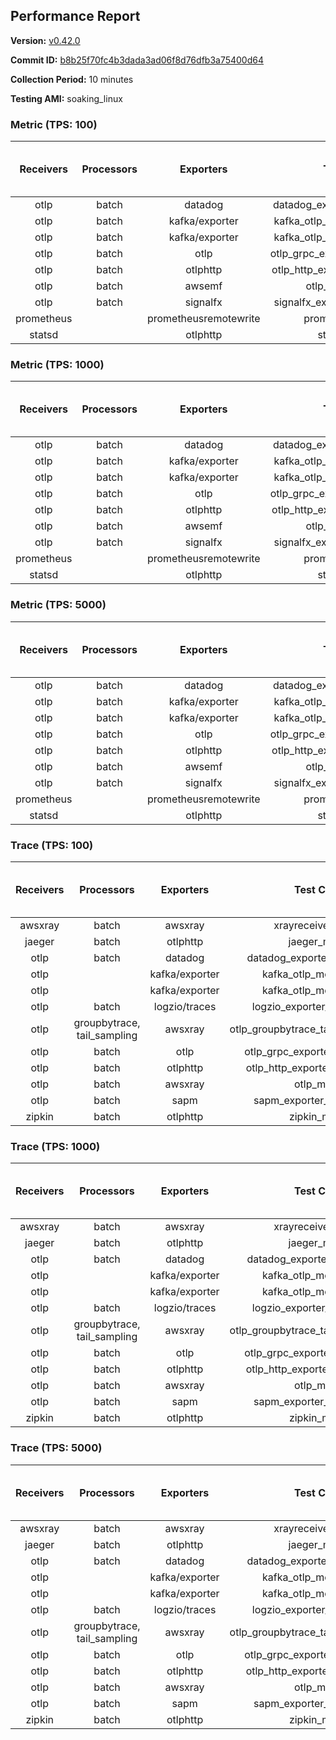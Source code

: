 ## Performance Report

**Version:** [v0.42.0](https://github.com/aws-observability/aws-otel-collector/releases/tag/v0.42.0)

**Commit ID:** [b8b25f70fc4b3dada3ad06f8d76dfb3a75400d64](https://github.com/aws-observability/aws-otel-collector/commit/b8b25f70fc4b3dada3ad06f8d76dfb3a75400d64)

**Collection Period:** 10 minutes

**Testing AMI:** soaking_linux


### Metric (TPS: 100)
| Receivers | Processors | Exporters | Test Case | Data Type | Instance Type | Avg CPU Usage (Percent) | Avg Memory Usage (Megabytes) | Max CPU Usage (Percent) | Max Memory Usage (Megabytes) |
|:---------:|:----------:|:---------:|:---------:|:---------:|:-------------:|:-----------------------:|:----------------------------:|:-----------------------:|:----------------------------:|
| otlp | batch | datadog | datadog_exporter_metric_mock | otlp | m5.2xlarge | 0.41 | 129.78 | 0.60 | 130.62 |
| otlp | batch | kafka/exporter | kafka_otlp_metric_mock_2_8_1 | otlp | m5.2xlarge | 0.19 | 114.45 | 0.50 | 116.01 |
| otlp | batch | kafka/exporter | kafka_otlp_metric_mock_3_2_0 | otlp | m5.2xlarge | 0.29 | 122.05 | 0.80 | 125.21 |
| otlp | batch | otlp | otlp_grpc_exporter_metric_mock | otlp | m5.2xlarge | 0.18 | 105.55 | 0.40 | 107.03 |
| otlp | batch | otlphttp | otlp_http_exporter_metric_mock | otlp | m5.2xlarge | 0.20 | 116.17 | 0.40 | 117.76 |
| otlp | batch | awsemf | otlp_metric_mock | otlp | m5.2xlarge | 0.37 | 121.06 | 0.60 | 121.30 |
| otlp | batch | signalfx | signalfx_exporter_metric_mock | otlp | m5.2xlarge | 0.23 | 122.04 | 0.50 | 124.30 |
| prometheus |  | prometheusremotewrite | prometheus_mock | prometheus | m5.2xlarge | 0.07 | 121.25 | 0.30 | 123.52 |
| statsd |  | otlphttp | statsd_mock | statsd | m5.2xlarge | 0.01 | 95.35 | 0.20 | 97.50 |

### Metric (TPS: 1000)
| Receivers | Processors | Exporters | Test Case | Data Type | Instance Type | Avg CPU Usage (Percent) | Avg Memory Usage (Megabytes) | Max CPU Usage (Percent) | Max Memory Usage (Megabytes) |
|:---------:|:----------:|:---------:|:---------:|:---------:|:-------------:|:-----------------------:|:----------------------------:|:-----------------------:|:----------------------------:|
| otlp | batch | datadog | datadog_exporter_metric_mock | otlp | m5.2xlarge | 1.96 | 138.43 | 2.10 | 140.34 |
| otlp | batch | kafka/exporter | kafka_otlp_metric_mock_2_8_1 | otlp | m5.2xlarge | 3.94 | 143.30 | 9.40 | 151.39 |
| otlp | batch | kafka/exporter | kafka_otlp_metric_mock_3_2_0 | otlp | m5.2xlarge | 9.13 | 148.54 | 10.00 | 152.82 |
| otlp | batch | otlp | otlp_grpc_exporter_metric_mock | otlp | m5.2xlarge | 0.46 | 134.89 | 1.30 | 162.38 |
| otlp | batch | otlphttp | otlp_http_exporter_metric_mock | otlp | m5.2xlarge | 0.53 | 142.16 | 0.70 | 146.64 |
| otlp | batch | awsemf | otlp_metric_mock | otlp | m5.2xlarge | 1.49 | 135.72 | 1.80 | 137.61 |
| otlp | batch | signalfx | signalfx_exporter_metric_mock | otlp | m5.2xlarge | 0.78 | 140.71 | 1.00 | 144.02 |
| prometheus |  | prometheusremotewrite | prometheus_mock | prometheus | m5.2xlarge | 0.70 | 158.92 | 1.30 | 165.39 |
| statsd |  | otlphttp | statsd_mock | statsd | m5.2xlarge | 0.01 | 93.18 | 0.20 | 95.63 |

### Metric (TPS: 5000)
| Receivers | Processors | Exporters | Test Case | Data Type | Instance Type | Avg CPU Usage (Percent) | Avg Memory Usage (Megabytes) | Max CPU Usage (Percent) | Max Memory Usage (Megabytes) |
|:---------:|:----------:|:---------:|:---------:|:---------:|:-------------:|:-----------------------:|:----------------------------:|:-----------------------:|:----------------------------:|
| otlp | batch | datadog | datadog_exporter_metric_mock | otlp | m5.2xlarge | 9.49 | 153.96 | 10.70 | 161.91 |
| otlp | batch | kafka/exporter | kafka_otlp_metric_mock_2_8_1 | otlp | m5.2xlarge | 6.74 | 148.96 | 8.80 | 154.48 |
| otlp | batch | kafka/exporter | kafka_otlp_metric_mock_3_2_0 | otlp | m5.2xlarge | 1.60 | 141.36 | 1.80 | 144.21 |
| otlp | batch | otlp | otlp_grpc_exporter_metric_mock | otlp | m5.2xlarge | 1.57 | 149.68 | 5.90 | 322.95 |
| otlp | batch | otlphttp | otlp_http_exporter_metric_mock | otlp | m5.2xlarge | 1.85 | 145.34 | 2.10 | 149.52 |
| otlp | batch | awsemf | otlp_metric_mock | otlp | m5.2xlarge | 6.37 | 144.72 | 6.70 | 146.91 |
| otlp | batch | signalfx | signalfx_exporter_metric_mock | otlp | m5.2xlarge | 3.43 | 144.65 | 4.10 | 150.92 |
| prometheus |  | prometheusremotewrite | prometheus_mock | prometheus | m5.2xlarge | 4.11 | 274.99 | 7.40 | 314.27 |
| statsd |  | otlphttp | statsd_mock | statsd | m5.2xlarge | 0.01 | 94.37 | 0.20 | 96.25 |

### Trace (TPS: 100)
| Receivers | Processors | Exporters | Test Case | Data Type | Instance Type | Avg CPU Usage (Percent) | Avg Memory Usage (Megabytes) | Max CPU Usage (Percent) | Max Memory Usage (Megabytes) |
|:---------:|:----------:|:---------:|:---------:|:---------:|:-------------:|:-----------------------:|:----------------------------:|:-----------------------:|:----------------------------:|
| awsxray | batch | awsxray | xrayreceiver_mock | xray | m5.2xlarge | 3.52 | 121.71 | 3.90 | 121.86 |
| jaeger | batch | otlphttp | jaeger_mock | jaeger | m5.2xlarge | 0.05 | 94.73 | 0.20 | 96.92 |
| otlp | batch | datadog | datadog_exporter_trace_mock | otlp | m5.2xlarge | 0.06 | 98.66 | 0.20 | 100.00 |
| otlp |  | kafka/exporter | kafka_otlp_mock_2_8_1 | otlp | m5.2xlarge | 0.07 | 100.99 | 0.40 | 103.94 |
| otlp |  | kafka/exporter | kafka_otlp_mock_3_2_0 | otlp | m5.2xlarge | 0.08 | 100.91 | 0.30 | 102.97 |
| otlp | batch | logzio/traces | logzio_exporter_trace_mock | otlp | m5.2xlarge | 0.04 | 96.08 | 0.20 | 98.55 |
| otlp | groupbytrace, tail_sampling | awsxray | otlp_groupbytrace_tailsampling_mock | otlp | m5.2xlarge | 0.04 | 95.99 | 0.20 | 98.05 |
| otlp | batch | otlp | otlp_grpc_exporter_trace_mock | otlp | m5.2xlarge | 0.04 | 97.10 | 0.20 | 99.13 |
| otlp | batch | otlphttp | otlp_http_exporter_trace_mock | otlp | m5.2xlarge | 0.05 | 94.65 | 0.20 | 97.10 |
| otlp | batch | awsxray | otlp_mock | otlp | m5.2xlarge | 0.05 | 95.09 | 0.20 | 97.08 |
| otlp | batch | sapm | sapm_exporter_trace_mock | otlp | m5.2xlarge | 0.04 | 94.70 | 0.20 | 97.01 |
| zipkin | batch | otlphttp | zipkin_mock | zipkin | m5.2xlarge | 0.04 | 94.98 | 0.20 | 97.38 |

### Trace (TPS: 1000)
| Receivers | Processors | Exporters | Test Case | Data Type | Instance Type | Avg CPU Usage (Percent) | Avg Memory Usage (Megabytes) | Max CPU Usage (Percent) | Max Memory Usage (Megabytes) |
|:---------:|:----------:|:---------:|:---------:|:---------:|:-------------:|:-----------------------:|:----------------------------:|:-----------------------:|:----------------------------:|
| awsxray | batch | awsxray | xrayreceiver_mock | xray | m5.2xlarge | 18.03 | 126.15 | 20.00 | 127.31 |
| jaeger | batch | otlphttp | jaeger_mock | jaeger | m5.2xlarge | 0.04 | 95.17 | 0.20 | 97.52 |
| otlp | batch | datadog | datadog_exporter_trace_mock | otlp | m5.2xlarge | 0.05 | 97.92 | 0.30 | 100.65 |
| otlp |  | kafka/exporter | kafka_otlp_mock_2_8_1 | otlp | m5.2xlarge | 0.06 | 100.18 | 0.20 | 102.07 |
| otlp |  | kafka/exporter | kafka_otlp_mock_3_2_0 | otlp | m5.2xlarge | 0.07 | 100.23 | 0.30 | 105.01 |
| otlp | batch | logzio/traces | logzio_exporter_trace_mock | otlp | m5.2xlarge | 0.05 | 95.01 | 0.20 | 97.12 |
| otlp | groupbytrace, tail_sampling | awsxray | otlp_groupbytrace_tailsampling_mock | otlp | m5.2xlarge | 0.04 | 94.51 | 0.20 | 96.94 |
| otlp | batch | otlp | otlp_grpc_exporter_trace_mock | otlp | m5.2xlarge | 0.05 | 93.45 | 0.20 | 95.72 |
| otlp | batch | otlphttp | otlp_http_exporter_trace_mock | otlp | m5.2xlarge | 0.04 | 95.59 | 0.20 | 97.96 |
| otlp | batch | awsxray | otlp_mock | otlp | m5.2xlarge | 0.04 | 96.40 | 0.20 | 98.61 |
| otlp | batch | sapm | sapm_exporter_trace_mock | otlp | m5.2xlarge | 0.04 | 95.86 | 0.30 | 98.77 |
| zipkin | batch | otlphttp | zipkin_mock | zipkin | m5.2xlarge | 0.04 | 93.89 | 0.20 | 94.97 |

### Trace (TPS: 5000)
| Receivers | Processors | Exporters | Test Case | Data Type | Instance Type | Avg CPU Usage (Percent) | Avg Memory Usage (Megabytes) | Max CPU Usage (Percent) | Max Memory Usage (Megabytes) |
|:---------:|:----------:|:---------:|:---------:|:---------:|:-------------:|:-----------------------:|:----------------------------:|:-----------------------:|:----------------------------:|
| awsxray | batch | awsxray | xrayreceiver_mock | xray | m5.2xlarge | 24.51 | 140.51 | 25.60 | 144.83 |
| jaeger | batch | otlphttp | jaeger_mock | jaeger | m5.2xlarge | 0.05 | 95.66 | 0.30 | 97.84 |
| otlp | batch | datadog | datadog_exporter_trace_mock | otlp | m5.2xlarge | 0.06 | 98.43 | 0.20 | 100.05 |
| otlp |  | kafka/exporter | kafka_otlp_mock_2_8_1 | otlp | m5.2xlarge | 0.18 | 101.59 | 0.40 | 104.92 |
| otlp |  | kafka/exporter | kafka_otlp_mock_3_2_0 | otlp | m5.2xlarge | 0.17 | 103.10 | 0.40 | 104.95 |
| otlp | batch | logzio/traces | logzio_exporter_trace_mock | otlp | m5.2xlarge | 0.04 | 95.27 | 0.20 | 97.54 |
| otlp | groupbytrace, tail_sampling | awsxray | otlp_groupbytrace_tailsampling_mock | otlp | m5.2xlarge | 0.04 | 95.10 | 0.20 | 97.55 |
| otlp | batch | otlp | otlp_grpc_exporter_trace_mock | otlp | m5.2xlarge | 0.04 | 96.19 | 0.20 | 98.37 |
| otlp | batch | otlphttp | otlp_http_exporter_trace_mock | otlp | m5.2xlarge | 0.04 | 94.15 | 0.20 | 96.42 |
| otlp | batch | awsxray | otlp_mock | otlp | m5.2xlarge | 0.05 | 93.31 | 0.20 | 95.78 |
| otlp | batch | sapm | sapm_exporter_trace_mock | otlp | m5.2xlarge | 0.04 | 95.21 | 0.20 | 97.69 |
| zipkin | batch | otlphttp | zipkin_mock | zipkin | m5.2xlarge | 0.04 | 93.71 | 0.20 | 95.74 |
